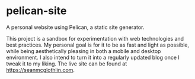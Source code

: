 # pelican-site
A personal website using Pelican, a static site generator.

This project is a sandbox for experimentation with web technologies and best practices.
My personal goal is for it to be as fast and light as possible, while being aesthetically pleasing in both a mobile and desktop environment.
I also intend to turn it into a regularly updated blog once I tweak it to my liking.
The live site can be found at https://seanmcglothlin.com.
